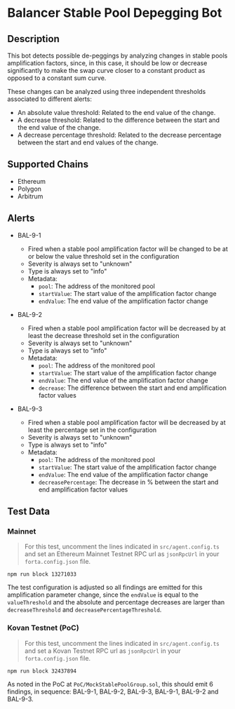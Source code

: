 # Balancer Stable Pool Depegging Bot

## Description

This bot detects possible de-peggings by analyzing changes in stable pools amplification factors, since, in this case,
it should be low or decrease significantly to make the swap curve closer to a constant product as opposed to a constant
sum curve.

These changes can be analyzed using three independent thresholds associated to different alerts:
 * An absolute value threshold: Related to the end value of the change.
 * A decrease threshold: Related to the difference between the start and the end value of the change.
 * A decrease percentage threshold: Related to the decrease percentage between the start and end values of the change.

## Supported Chains

- Ethereum
- Polygon
- Arbitrum

## Alerts

- BAL-9-1
  - Fired when a stable pool amplification factor will be changed to be at or below the value threshold set in the configuration
  - Severity is always set to "unknown"
  - Type is always set to "info"
  - Metadata:
    - `pool`: The address of the monitored pool
    - `startValue`: The start value of the amplification factor change
    - `endValue`: The end value of the amplification factor change

- BAL-9-2
  - Fired when a stable pool amplification factor will be decreased by at least the decrease threshold set in the configuration
  - Severity is always set to "unknown"
  - Type is always set to "info"
  - Metadata:
    - `pool`: The address of the monitored pool
    - `startValue`: The start value of the amplification factor change
    - `endValue`: The end value of the amplification factor change
    - `decrease`: The difference between the start and end amplification factor values

- BAL-9-3
  - Fired when a stable pool amplification factor will be decreased by at least the percentage set in the configuration
  - Severity is always set to "unknown"
  - Type is always set to "info"
  - Metadata:
    - `pool`: The address of the monitored pool
    - `startValue`: The start value of the amplification factor change
    - `endValue`: The end value of the amplification factor change
    - `decreasePercentage`: The decrease in % between the start and end amplification factor values

## Test Data

### Mainnet

> For this test, uncomment the lines indicated in `src/agent.config.ts` and set an Ethereum Mainnet Testnet RPC url as
`jsonRpcUrl` in your `forta.config.json` file.

```
npm run block 13271033
```

The test configuration is adjusted so all findings are emitted for this amplification parameter change, since the
`endValue` is equal to the `valueThreshold` and the absolute and percentage decreases are larger than
`decreaseThreshold` and `decreasePercentageThreshold`.

### Kovan Testnet (PoC)

> For this test, uncomment the lines indicated in `src/agent.config.ts` and set a Kovan Testnet RPC url as `jsonRpcUrl`
in your `forta.config.json` file.

```
npm run block 32437894
```

As noted in the PoC at `PoC/MockStablePoolGroup.sol`, this should emit 6 findings, in sequence: BAL-9-1, BAL-9-2,
BAL-9-3, BAL-9-1, BAL-9-2 and BAL-9-3.
